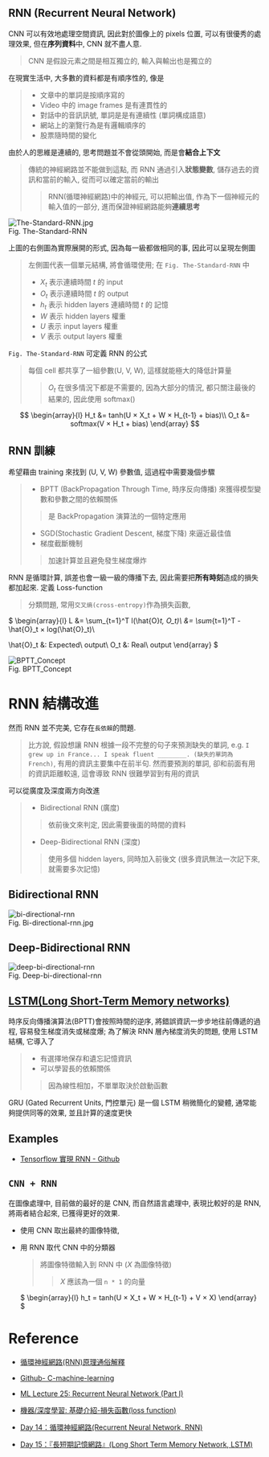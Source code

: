 RNN (Recurrent Neural Network)
----

CNN 可以有效地處理空間資訊, 因此對於圖像上的 pixels 位置, 可以有很優秀的處理效果, 但在**序列資料**中, CNN 就不盡人意.
> CNN 是假設元素之間是相互獨立的, 輸入與輸出也是獨立的

在現實生活中, 大多數的資料都是有順序性的, 像是
> + 文章中的單詞是按順序寫的
> + Video 中的 image frames 是有連貫性的
> + 對話中的音訊訊號, 單詞是是有連續性 (單詞構成語意)
> + 網站上的瀏覽行為是有邏輯順序的
> + 股票隨時間的變化


由於人的思維是連續的, 思考問題並不會從頭開始, 而是會**結合上下文**
> 傳統的神經網路並不能做到這點, 而 RNN 通過引入**狀態變數**, 儲存過去的資訊和當前的輸入, 從而可以確定當前的輸出
>> RNN(循環神經網路)中的神經元, 可以把輸出值, 作為下一個神經元的輸入值的一部分, 進而保證神經網路能夠**連續思考**

![The-Standard-RNN.jpg](The-Standard-RNN.jpg)<br>
Fig. The-Standard-RNN

上圖的右側圖為實際展開的形式, 因為每一級都做相同的事, 因此可以呈現左側圖
> 左側圖代表一個單元結構, 將會循環使用; 在 `Fig. The-Standard-RNN` 中
> + $X_t$ 表示連續時間 $t$ 的 input
> + $O_t$ 表示連續時間 $t$ 的 output
> + $h_t$ 表示 hidden layers 連續時間 $t$ 的 記憶
> + $W$ 表示 hidden layers 權重
> + $U$ 表示 input layers 權重
> + $V$ 表示 output layers 權重

`Fig. The-Standard-RNN` 可定義 RNN 的公式
> 每個 cell 都共享了一組參數(U, V, W), 這樣就能極大的降低計算量
>> $O_t$ 在很多情況下都是不需要的, 因為大部分的情況, 都只關注最後的結果的, 因此使用 softmax()

$$
\begin{array}{l}
H_t &= tanh(U × X_t + W × H_{t-1} + bias)\\
O_t &= softmax(V × H_t + bias)
\end{array}
$$

## RNN 訓練

希望藉由 training 來找到 (U, V, W) 參數值, 這過程中需要幾個步驟
> + BPTT (BackPropagation Through Time, 時序反向傳播) 來獲得模型變數和參數之間的依賴關係
>> 是 BackPropagation 演算法的一個特定應用
> + SGD(Stochastic Gradient Descent, 梯度下降) 來逼近最佳值
> + 梯度截斷機制
>> 加速計算並且避免發生梯度爆炸

RNN 是循環計算, 誤差也會一級一級的傳播下去, 因此需要把**所有時刻**造成的損失都加起來. 
定義 Loss-function
> 分類問題, 常用`交叉熵(cross-entropy)`作為損失函數, 

$
\begin{array}{l}
L &= \sum_{t=1}^T l(\hat{O}_t, O_t)\\
  &= \sum_{t=1}^T -\hat{O}_t × log(\hat{O}_t)\\

\hat{O}_t &: Expected\ output\\
O_t &: Real\ output
\end{array}
$


![BPTT_Concept](BPTT_Concept.jpg) <br>
Fig. BPTT_Concept

# RNN 結構改進

然而 RNN 並不完美, 它存在`長依賴`的問題.
> 比方說, 假設想讓 RNN 根據一段不完整的句子來預測缺失的單詞,
> e.g. `I grew up in France... I speak fluent ________. (缺失的單詞為 French)`, 有用的資訊主要集中在前半句.
然而要預測的單詞, 卻和前面有用的資訊距離較遠, 這會導致 RNN 很難學習到有用的資訊

可以從廣度及深度兩方向改進
> + Bidirectional RNN (廣度)
>> 依前後文來判定, 因此需要後面的時間的資料
> + Deep-Bidirectional RNN (深度)
>> 使用多個 hidden layers, 同時加入前後文 (很多資訊無法一次記下來, 就需要多次記憶)


## Bidirectional RNN

![bi-directional-rnn](bi-directional-rnn.jpg) <br>
Fig. Bi-directional-rnn.jpg

## Deep-Bidirectional RNN

![deep-bi-directional-rnn](deep-bi-directional-rnn.jpg) <br>
Fig. Deep-bi-directional-rnn

## [LSTM(Long Short-Term Memory networks)](note_LSTM.md)

時序反向傳播演算法(BPTT)會按照時間的逆序, 將錯誤資訊一步步地往前傳遞的過程, 容易發生梯度消失或梯度爆;
為了解決 RNN 層內梯度消失的問題, 使用 LSTM 結構, 它導入了
> + 有選擇地保存和遺忘記憶資訊
> + 可以學習長的依賴關係
>> 因為線性相加，不單單取決於啟動函數

GRU (Gated Recurrent Units, 門控單元) 是一個 LSTM 稍微簡化的變體, 通常能夠提供同等的效果, 並且計算的速度更快


## Examples

+ [Tensorflow 實現 RNN - Github](https://github.com/hzy46/Char-RNN-TensorFlow)

## `CNN + RNN`

在圖像處理中, 目前做的最好的是 CNN, 而自然語言處理中, 表現比較好的是 RNN, 將兩者結合起來, 已獲得更好的效果.

+ 使用 CNN 取出最終的圖像特徵,

+ 用 RNN 取代 CNN 中的分類器
    > 將圖像特徵輸入到 RNN 中 ($X$ 為圖像特徵)
    >> $X$ 應該為一個 `n * 1` 的向量

    $
    \begin{array}{l}
    h_t = tanh(U × X_t + W × H_{t-1} + V × X)
    \end{array}
    $


# Reference

+ [循環神經網路(RNN)原理通俗解釋](https://blog.csdn.net/qq_39422642/article/details/78676567)
+ [Github- C-machine-learning](https://github.com/Jianx-Gao/C-machine-learning)
+ [ML Lecture 25: Recurrent Neural Network (Part I)](http://violin-tao.blogspot.com/2017/12/ml-recurrent-neural-network-rnn-part-i.html)

+ [機器/深度學習: 基礎介紹-損失函數(loss function)](https://chih-sheng-huang821.medium.com/%E6%A9%9F%E5%99%A8-%E6%B7%B1%E5%BA%A6%E5%AD%B8%E7%BF%92-%E5%9F%BA%E7%A4%8E%E4%BB%8B%E7%B4%B9-%E6%90%8D%E5%A4%B1%E5%87%BD%E6%95%B8-loss-function-2dcac5ebb6cb)

+ [Day 14：循環神經網路(Recurrent Neural Network, RNN)](https://ithelp.ithome.com.tw/articles/10193469)
+ [Day 15：『長短期記憶網路』(Long Short Term Memory Network, LSTM)](https://ithelp.ithome.com.tw/articles/10193678)
